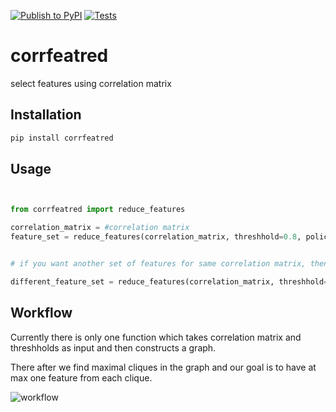 
[![Publish to PyPI](https://github.com/abhi-glitchhg/corrfeatred/actions/workflows/publish.yml/badge.svg)](https://github.com/abhi-glitchhg/corrfeatred/actions/workflows/publish.yml) [![Tests](https://github.com/abhi-glitchhg/corrfeatred/actions/workflows/test.yml/badge.svg)](https://github.com/abhi-glitchhg/corrfeatred/actions/workflows/test.yml)

# corrfeatred

select features using correlation matrix 

## Installation 

```bash
pip install corrfeatred
```


## Usage 

```python


from corrfeatred import reduce_features

correlation_matrix = #correlation matrix
feature_set = reduce_features(correlation_matrix, threshhold=0.8, policy='min')


# if you want another set of features for same correlation matrix, then use random seed to change the output.

different_feature_set = reduce_features(correlation_matrix, threshhold=0.8, policy='min', random_state = 42)
```


## Workflow

Currently there is only one function which takes correlation matrix and threshholds as input and then constructs a graph. 

There after we find maximal cliques in the graph and our goal is to have at max one feature from each clique.

![workflow](https://github.com/abhi-glitchhg/corrfeatred/assets/72816663/731c0be4-75a0-4355-b4aa-7682d7759d38)





